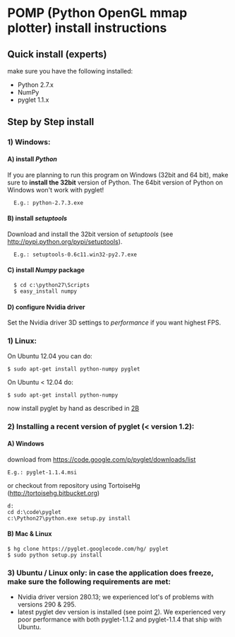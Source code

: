 # POMP (Python OpenGL mmap plotter) install instructions #
## Quick install (experts) ##
  make sure you have the following installed:
  - Python 2.7.x
  - NumPy
  - pyglet 1.1.x

## Step by Step install ##

### 1) Windows: ###

#### A) install *Python* ####
If you are planning to run this program on Windows (32bit and 64 bit), make sure to **install the 32bit** version of Python. The 64bit version of Python on Windows won't work with pyglet!
   
      E.g.: python-2.7.3.exe

#### B) install *setuptools*  ####
Download and install the 32bit version of *setuptools* (see http://pypi.python.org/pypi/setuptools).
   
      E.g.: setuptools-0.6c11.win32-py2.7.exe

#### C) install *Numpy* package ####
   
      $ cd c:\python27\Scripts   
      $ easy_install numpy

#### D) configure Nvidia driver ####
Set the Nvidia driver 3D settings to *performance* if you want highest FPS.

### 1) Linux: ###
  On Ubuntu 12.04 you can do:  
  
    $ sudo apt-get install python-numpy pyglet

  On Ubuntu < 12.04 do:  
  
    $ sudo apt-get install python-numpy
    
  now install pyglet by hand as described in [2B](#b-mac--linux)

### 2) Installing a recent version of pyglet (< version 1.2): ###

#### A) Windows ####

 download from https://code.google.com/p/pyglet/downloads/list 
 
    E.g.: pyglet-1.1.4.msi 
 
 or checkout from repository using TortoiseHg (http://tortoisehg.bitbucket.org)
 
    d:
    cd d:\code\pyglet
    c:\Python27\python.exe setup.py install

#### B) Mac & Linux ####
 
    $ hg clone https://pyglet.googlecode.com/hg/ pyglet  
    $ sudo python setup.py install 


### 3) Ubuntu / Linux only: in case the application does freeze, make sure the following requirements are met: ###
   - Nvidia driver version 280.13; we experienced lot's of problems with versions 290 & 295.
   - latest pyglet dev version is installed (see point [2](#2-installing-a-recent-version-of-pyglet--version-12)). We experienced very poor performance with both pyglet-1.1.2 and pyglet-1.1.4 that ship with Ubuntu.
